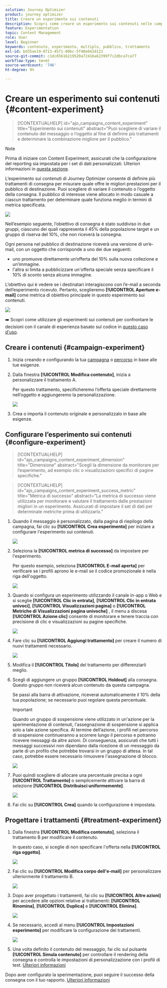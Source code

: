 ```yaml
---
solution: Journey Optimizer
product: journey optimizer
title: Creare un esperimento sui contenuti
description: Scopri come creare un esperimento sui contenuti nelle campagne
feature: Experimentation
topic: Content Management
role: User
level: Beginner
keywords: contenuto, esperimento, multiplo, pubblico, trattamento
exl-id: bd35ae19-8713-4571-80bc-5f40e642d121
source-git-commit: c1dc65616219520a72416a62399f7c2dbca7ca77
workflow-type: tm+mt
source-wordcount: '746'
ht-degree: 9%

---
```


# Creare un esperimento sui contenuti {#content-experiment}

>[!CONTEXTUALHELP]
>id="ajo_campaigns_content_experiment"
>title="Esperimento sui contenuti"
>abstract="Puoi scegliere di variare il contenuto del messaggio o l’oggetto al fine di definire più trattamenti e determinare la combinazione migliore per il pubblico."

>[!NOTE]
>
>Prima di iniziare con Content Experiment, assicurati che la configurazione del reporting sia impostata per i set di dati personalizzati. Ulteriori informazioni in [questa sezione](../reports/reporting-configuration.md).

L’esperimento sui contenuti di Journey Optimizer consente di definire più trattamenti di consegna per misurare quale offre le migliori prestazioni per il pubblico di destinazione. Puoi scegliere di variare il contenuto o l’oggetto della consegna. Il pubblico di interesse viene allocato in modo casuale a ciascun trattamento per determinare quale funziona meglio in termini di metrica specificata.

![](../rn/assets/do-not-localize/experiment.gif)

Nell’esempio seguente, l’obiettivo di consegna è stato suddiviso in due gruppi, ciascuno dei quali rappresenta il 45% della popolazione target e un gruppo di riserva del 10%, che non riceverà la consegna.

Ogni persona nel pubblico di destinazione riceverà una versione di un’e-mail, con un oggetto che corrisponde a uno dei due seguenti:

* uno promuove direttamente un’offerta del 10% sulla nuova collezione e un’immagine.
* l&#39;altra si limita a pubblicizzare un&#39;offerta speciale senza specificare il 10% di sconto senza alcuna immagine.

L’obiettivo qui è vedere se i destinatari interagiscono con l’e-mail a seconda dell’esperimento ricevuto. Pertanto, sceglieremo **[!UICONTROL Aperture e-mail]** come metrica di obiettivo principale in questo esperimento sui contenuti.

![](assets/content_experiment.png)

➡️ Scopri come utilizzare gli esperimenti sui contenuti per confrontare le decisioni con il canale di esperienza basato sul codice in [questo caso d&#39;uso](../experience-decisioning/experience-decisioning-uc.md).

## Creare i contenuti {#campaign-experiment}

1. Inizia creando e configurando la tua [campagna](../campaigns/create-campaign.md) o [percorso](../building-journeys/journeys-message.md) in base alle tue esigenze.

1. Dalla finestra **[!UICONTROL Modifica contenuto]**, inizia a personalizzare il trattamento A.

   Per questo trattamento, specificheremo l’offerta speciale direttamente nell’oggetto e aggiungeremo la personalizzazione.

   ![](assets/content_experiment_5.png)

1. Crea o importa il contenuto originale e personalizzalo in base alle esigenze.

## Configurare l’esperimento sui contenuti {#configure-experiment}

>[!CONTEXTUALHELP]
>id="ajo_campaigns_content_experiment_dimension"
>title="Dimensione"
>abstract="Scegli la dimensione da monitorare per l’esperimento, ad esempio clic o visualizzazioni specifici di pagine specifiche."

>[!CONTEXTUALHELP]
>id="ajo_campaigns_content_experiment_success_metric"
>title="Metrica di successo"
>abstract="La metrica di successo viene utilizzata per monitorare e valutare il trattamento dalle prestazioni migliori in un esperimento. Assicurati di impostare il set di dati per determinate metriche prima di utilizzarlo."

1. Quando il messaggio è personalizzato, dalla pagina di riepilogo della campagna, fai clic su **[!UICONTROL Crea esperimento]** per iniziare a configurare l&#39;esperimento sui contenuti.

   ![](assets/content_experiment_3.png)

1. Seleziona la **[!UICONTROL metrica di successo]** da impostare per l&#39;esperimento.

   Per questo esempio, seleziona **[!UICONTROL E-mail aperta]** per verificare se i profili aprono le e-mail se il codice promozionale è nella riga dell&#39;oggetto.

   ![](assets/content_experiment_11.png)

1. Quando si configura un esperimento utilizzando il canale in-app o Web e si sceglie **[!UICONTROL Clic in entrata]**, **[!UICONTROL Clic in entrata univoci]**, **[!UICONTROL Visualizzazioni pagina]** o **[!UICONTROL Metriche di Visualizzazioni pagina univoche]** , il menu a discesa **[!UICONTROL Azione clic]** consente di monitorare e tenere traccia con precisione di clic e visualizzazioni su pagine specifiche.

   ![](assets/content_experiment_20.png)

1. Fare clic su **[!UICONTROL Aggiungi trattamento]** per creare il numero di nuovi trattamenti necessario.

   ![](assets/content_experiment_8.png)

1. Modifica il **[!UICONTROL Titolo]** del trattamento per differenziarli meglio.

1. Scegli di aggiungere un gruppo **[!UICONTROL Holdout]** alla consegna. Questo gruppo non riceverà alcun contenuto da questa campagna.

   Se passi alla barra di attivazione, riceverai automaticamente il 10% della tua popolazione; se necessario puoi regolare questa percentuale.

   >[!IMPORTANT]
   >
   >Quando un gruppo di sospensione viene utilizzato in un&#39;azione per la sperimentazione di contenuti, l&#39;assegnazione di sospensione si applica solo a tale azione specifica. Al termine dell’azione, i profili nel percorso di sospensione continueranno a scorrere lungo il percorso e potranno ricevere messaggi da altre azioni. Di conseguenza, assicurati che tutti i messaggi successivi non dipendano dalla ricezione di un messaggio da parte di un profilo che potrebbe trovarsi in un gruppo di attesa. In tal caso, potrebbe essere necessario rimuovere l&#39;assegnazione di blocco.

   ![](assets/content_experiment_12.png)

1. Puoi quindi scegliere di allocare una percentuale precisa a ogni **[!UICONTROL Trattamento]** o semplicemente attivare la barra di selezione **[!UICONTROL Distribuisci uniformemente]**.

   ![](assets/content_experiment_13.png)

1. Fai clic su **[!UICONTROL Crea]** quando la configurazione è impostata.

## Progettare i trattamenti {#treatment-experiment}

1. Dalla finestra **[!UICONTROL Modifica contenuto]**, seleziona il trattamento B per modificare il contenuto.

   In questo caso, si sceglie di non specificare l&#39;offerta nella **[!UICONTROL riga oggetto]**.

   ![](assets/content_experiment_18.png)

1. Fai clic su **[!UICONTROL Modifica corpo dell&#39;e-mail]** per personalizzare ulteriormente il trattamento B.

   ![](assets/content_experiment_9.png)

1. Dopo aver progettato i trattamenti, fai clic su **[!UICONTROL Altre azioni]** per accedere alle opzioni relative ai trattamenti: **[!UICONTROL Rinomina]**, **[!UICONTROL Duplica]** e **[!UICONTROL Elimina]**.

   ![](assets/content_experiment_7.png)

1. Se necessario, accedi al menu **[!UICONTROL Impostazioni esperimento]** per modificare la configurazione dei trattamenti.

   ![](assets/content_experiment_19.png)

1. Una volta definito il contenuto del messaggio, fai clic sul pulsante **[!UICONTROL Simula contenuto]** per controllare il rendering della consegna e controlla le impostazioni di personalizzazione con i profili di test. [Ulteriori informazioni](../content-management/preview-test.md)

Dopo aver configurato la sperimentazione, puoi seguire il successo della consegna con il tuo rapporto. [Ulteriori informazioni](../reports/campaign-global-report-cja-experimentation.md)

